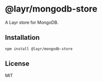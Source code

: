 # @layr/mongodb-store

A Layr store for MongoDB.

## Installation

```
npm install @layr/mongodb-store
```

## License

MIT
